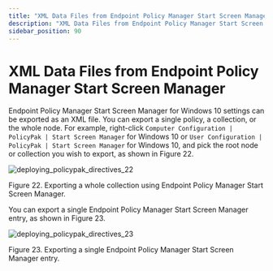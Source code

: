 ```yaml
---
title: "XML Data Files from Endpoint Policy Manager Start Screen Manager"
description: "XML Data Files from Endpoint Policy Manager Start Screen Manager"
sidebar_position: 90
---
```


# XML Data Files from Endpoint Policy Manager Start Screen Manager

Endpoint Policy Manager Start Screen Manager for Windows 10 settings can be exported as an XML file.
You can export a single policy, a collection, or the whole node. For example, right-click
`Computer Configuration | PolicyPak | Start Screen Manager` for Windows 10 or
`User Configuration | PolicyPak | Start Screen Manager` for Windows 10, and pick the root node or
collection you wish to export, as shown in Figure 22.

![deploying_policypak_directives_22](/images/endpointpolicymanager/mdm/xmldatafiles/deploying_endpointpolicymanager_directives_22.webp)

Figure 22. Exporting a whole collection using Endpoint Policy Manager Start Screen Manager.

You can export a single Endpoint Policy Manager Start Screen Manager entry, as shown in Figure 23.

![deploying_policypak_directives_23](/images/endpointpolicymanager/mdm/xmldatafiles/deploying_endpointpolicymanager_directives_23.webp)

Figure 23. Exporting a single Endpoint Policy Manager Start Screen Manager entry.
